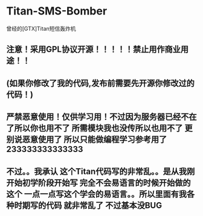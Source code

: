 # Titan-SMS-Bomber
曾经的[GTX]Titan短信轰炸机
## __注意！采用GPL协议开源！！！！！禁止用作商业用途！！__ ##
## __(如果你修改了我的代码,发布前需要先开源你修改过的代码！)__ ##
## __严禁恶意使用！仅供学习用！不过因为服务器已经不在了所以你也用不了 所需模块我也没传所以也用不了 更别说恶意使用了 所以只能做编程学习参考用了 233333333333333__ ##
## __不过。。我承认 这个Titan代码写的非常乱。。是从我刚开始初学阶段开始写 完全不会易语言的时候开始做的这个 一点一点写这个学会的易语言。。所以里面有我各种时期写的代码 就非常乱了 不过基本没BUG__ ##
